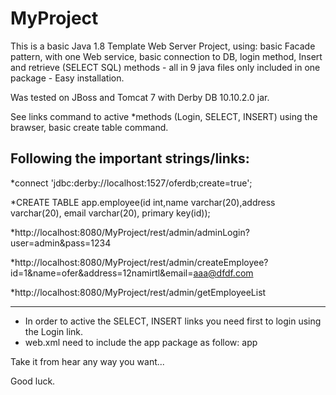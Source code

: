 # MyProject
This is a basic Java 1.8 Template Web Server Project, using: basic Facade pattern, with one Web service, basic connection to DB, login method, Insert and retrieve (SELECT SQL) methods - all in 9 java files only included in one package - Easy installation.

Was tested on JBoss and Tomcat 7 with Derby DB 10.10.2.0 jar.

See links command to active *methods (Login, SELECT, INSERT) using the brawser, basic create table command.

Following the important strings/links:
-------------------------------------
 *connect 'jdbc:derby://localhost:1527/oferdb;create=true';
 
 *CREATE TABLE app.employee(id int,name varchar(20),address varchar(20), email varchar(20), primary key(id));
 
 *http://localhost:8080/MyProject/rest/admin/adminLogin?user=admin&pass=1234
 
 *http://localhost:8080/MyProject/rest/admin/createEmployee?id=1&name=ofer&address=12namirtl&email=aaa@dfdf.com
 
 *http://localhost:8080/MyProject/rest/admin/getEmployeeList
 
------------------------------------- 
 * In order to active the SELECT, INSERT links you need first to login using the Login link.
 * web.xml need to include the app package as follow: <param-value>app</param-value>

Take it from hear any way you want...

Good luck.
